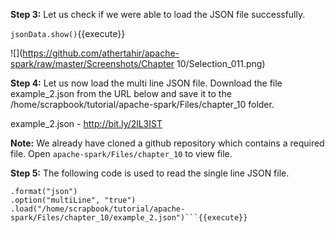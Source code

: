 

**Step 3:** Let us check if we were able to load the JSON file successfully.

```jsonData.show()```{{execute}}

![](https://github.com/athertahir/apache-spark/raw/master/Screenshots/Chapter 10/Selection_011.png)

**Step 4:** Let us now load the multi line JSON file. Download the file example_2.json from the URL below and save it to the /home/scrapbook/tutorial/apache-spark/Files/chapter_10 folder.

example_2.json - http://bit.ly/2lL3IST

**Note:** We already have cloned a github repository which contains a required file. Open `apache-spark/Files/chapter_10` to view file.


**Step 5:** The following code is used to read the single line JSON file.

```val multiJson = spark.read
.format("json")
.option("multiLine", "true")
.load("/home/scrapbook/tutorial/apache-spark/Files/chapter_10/example_2.json")```{{execute}}
